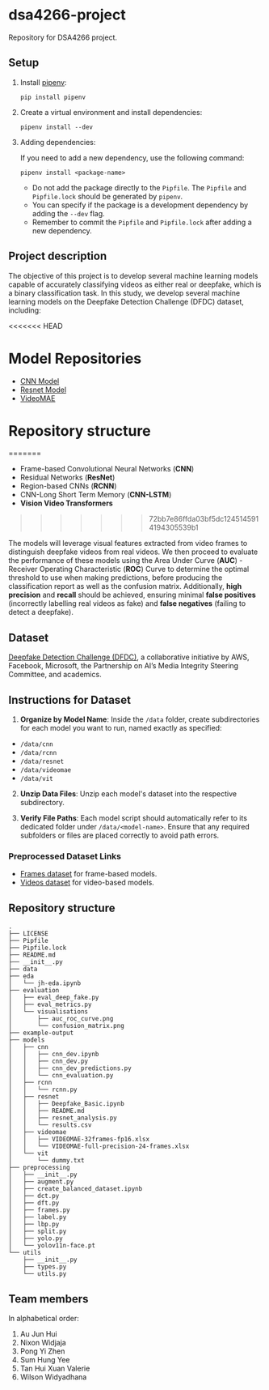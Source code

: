 # dsa4266-project

Repository for DSA4266 project.

## Setup

1. Install [pipenv](https://pypi.org/project/pipenv/):

   ```shell
   pip install pipenv
   ```

2. Create a virtual environment and install dependencies:

   ```shell
   pipenv install --dev
   ```

3. Adding dependencies:

   If you need to add a new dependency, use the following command:

   ```shell
   pipenv install <package-name>
   ```

   - Do not add the package directly to the `Pipfile`. The `Pipfile` and `Pipfile.lock` should be generated by `pipenv`.
   - You can specify if the package is a development dependency by adding the `--dev` flag.
   - Remember to commit the `Pipfile` and `Pipfile.lock` after adding a new dependency.

## Project description

The objective of this project is to develop several machine learning models capable of accurately classifying videos as either real or deepfake, which is a binary classification task. In this study, we develop several machine learning models on the Deepfake Detection Challenge (DFDC) dataset, including:

<<<<<<< HEAD
# Model Repositories
- [CNN Model](https://huggingface.co/shylhy/cnn-keras-deepfake-subset)
- [Resnet Model](https://huggingface.co/shylhy/resnet-keras-deepfake-subset)
- [VideoMAE](https://huggingface.co/shylhy/videomae-large-finetuned-deepfake-subset)

# Repository structure
=======
- Frame-based Convolutional Neural Networks (**CNN**)
- Residual Networks (**ResNet**)
- Region-based CNNs (**RCNN**)
- CNN-Long Short Term Memory (**CNN-LSTM**)
- **Vision Video Transformers**
>>>>>>> 72bb7e86ffda03bf5dc1245145914194305539b1

The models will leverage visual features extracted from video frames to distinguish deepfake videos from real videos. We then proceed to evaluate the performance of these models using the Area Under Curve (**AUC**) - Receiver Operating Characteristic (**ROC**) Curve to determine the optimal threshold to use when making predictions, before producing the classification report as well as the confusion matrix. Additionally, **high precision** and **recall** should be achieved, ensuring minimal **false positives** (incorrectly labelling real videos as fake) and **false negatives** (failing to detect a deepfake).

## Dataset

[Deepfake Detection Challenge (DFDC)](https://www.kaggle.com/competitions/deepfake-detection-challenge/data), a collaborative initiative by AWS, Facebook, Microsoft, the Partnership on AI’s Media Integrity Steering Committee, and academics.

## Instructions for Dataset

1. **Organize by Model Name**: Inside the `/data` folder, create subdirectories for each model you want to run, named exactly as specified:

- `/data/cnn`
- `/data/rcnn`
- `/data/resnet`
- `/data/videomae`
- `/data/vit`

2. **Unzip Data Files**: Unzip each model's dataset into the respective subdirectory.

3. **Verify File Paths**: Each model script should automatically refer to its dedicated folder under `/data/<model-name>`. Ensure that any required subfolders or files are placed correctly to avoid path errors.

### Preprocessed Dataset Links

- [Frames dataset](https://mega.nz/folder/fMgSib6K#kxDLFKpqvYMZSaMi3hoxCw) for frame-based models.
- [Videos dataset](https://mega.nz/file/DIBmRRgC#gDPsrAJNF4zRKA0wCj0iRbbxNl1DIuI3SRKC0AUEvoU) for video-based models.

## Repository structure

```
.
├── LICENSE
├── Pipfile
├── Pipfile.lock
├── README.md
├── __init__.py
├── data
├── eda
│   └── jh-eda.ipynb
├── evaluation
│   ├── eval_deep_fake.py
│   ├── eval_metrics.py
│   └── visualisations
│       ├── auc_roc_curve.png
│       └── confusion_matrix.png
├── example-output
├── models
│   ├── cnn
│   │   ├── cnn_dev.ipynb
│   │   ├── cnn_dev.py
│   │   ├── cnn_dev_predictions.py
│   │   └── cnn_evaluation.py
│   ├── rcnn
│   │   └── rcnn.py
│   ├── resnet
│   │   ├── Deepfake_Basic.ipynb
│   │   ├── README.md
│   │   ├── resnet_analysis.py
│   │   └── results.csv
│   ├── videomae
│   │   ├── VIDEOMAE-32frames-fp16.xlsx
│   │   └── VIDEOMAE-full-precision-24-frames.xlsx
│   └── vit
│       └── dummy.txt
├── preprocessing
│   ├── __init__.py
│   ├── augment.py
│   ├── create_balanced_dataset.ipynb
│   ├── dct.py
│   ├── dft.py
│   ├── frames.py
│   ├── label.py
│   ├── lbp.py
│   ├── split.py
│   ├── yolo.py
│   └── yolov11n-face.pt
└── utils
    ├── __init__.py
    ├── types.py
    └── utils.py
```

## Team members

In alphabetical order:

1. Au Jun Hui
1. Nixon Widjaja
1. Pong Yi Zhen
1. Sum Hung Yee
1. Tan Hui Xuan Valerie
1. Wilson Widyadhana

